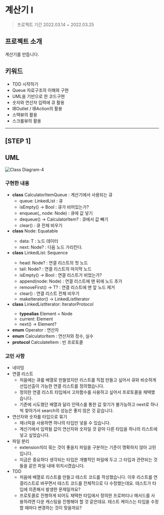 # 계산기 I
> 프로젝트 기간 2022.03.14 ~ 2022.03.25 </br>

## 프로젝트 소개

계산기를 만듭니다.

## 키워드
- TDD 시작하기
- Queue 자료구조의 이해와 구현
- UML을 기반으로 한 코드구현
- 숫자와 연산자 입력에 큐 활용
- IBOutlet / IBAction의 활용
- 스택뷰의 활용
- 스크롤뷰의 활용
---
## [STEP 1]

## UML

![Class Diagram-4](https://user-images.githubusercontent.com/70807352/158304708-3b672001-6291-47d7-82e5-337ad63aa8ee.png)


### 구현한 내용

- **class** CalculatorItemQueue : 계산기에서 사용되는 큐
    - queue: LinkedList<CalculatorItem> : 큐
    - isEmpty() -> Bool : 큐가 비어있는가?
    - enqueue(_ node: Node<CalculatorItem>) : 큐에 값 넣기
    - dequeue() -> CalculatorItem? : 큐에서 값 빼기
    - clear() : 큐 전체 비우기
- **class** Node<T>: Equatable
    - data: T : 노드 데이터
    - next: Node? : 다음 노드 가리킨다.
- **class** LinkedList<T>: Sequence
    - head: Node<T>? : 연결 리스트의 첫 노드
    - tail: Node<T>? : 연결 리스트의 마지막 노드
    - isEmpty() -> Bool : 연결 리스트가 비었는가?
    - append(node: Node<T>) : 연결 리스트에 맨 뒤에 노드 추가
    - removeFirst() -> T? : 연결 리스트에 맨 앞 노드 제거
    - clear() : 연결 리스트 전체 비우기
    - makeIterator() -> LinkedListIterator<T>
- **class** LinkedListIterator<T>: IteratorProtocol
    - **typealias** Element = Node<T>
    - current: Element
    - next() -> Element?
- **enum** Operator : 연산자
- **enum** CalculatorItem : 연산자와 정수, 실수
- **protocol** CalculateItem : 빈 프로토콜

### 고민 사항

- 네이밍
- 연결 리스트
    - 처음에는 큐를 배열로 만들었지만 리스트를 직접 만들고 싶어서 큐와 비슷하게 선입선출이 가능한 연결 리스트를 정의했습니다.
    - 정의한 연결 리스트 타입에서 고차함수를 사용하고 싶어서 프로토콜을 채택했습니다.
    - 기존에 시도했던 배열과 달리 인덱스를 통한 값 찾기가 불가능하고 next로 하나씩 찾아가서 search의 성능은 좋지 않은 것 같습니다.
- 연산자와 숫자를 타입으로 묶기
    - 제너릭을 사용하면 하나의 타입만 넣을 수 있습니다.
    - 계산기에서 입력될 값이 연산자와 숫자일 것 같아 다른 타입을 하나의 리스트에 넣고 싶었습니다.
- 파일 분리
    - extension끼리 묶는 것이 좋을지 파일을 구분하는 기준이 명확하지 않아 고민입니다.
    - 지금은 중요하다 생각되는 타입은 개별적인 파일에 두고 그 타입과 관련되는 것들을 같은 파일 내에 위치시켰습니다.
- TDD
    - 처음에 배열로 리스트를 만들고 테스트 코드를 작성했습니다. 이후 리스트를 연결리스트로 바꾸면서 테스트 코드를 전체적으로 다 수정했는데요. 테스트가 타입에 의존해서 발생한 문제일까요?
    - 프로토콜로 진행하게 되어도 채택한 타입에서 정의한 프로퍼티나 메서드를 사용하려면 다운 캐스팅을 진행해야 할 것 같은데요. 테스트 케이스는 타입을 수정할 때마다 변경하는 것이 맞을까요?

